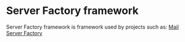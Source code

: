 # Server Factory framework

Server Factory framework is framework used by projects such as: [Mail Server Factory](https://github.com/milos85vasic/Mail-Server-Factory)
